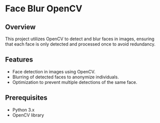 # Face Blur OpenCV

## Overview
This project utilizes OpenCV to detect and blur faces in images, ensuring that each face is only detected and processed once to avoid redundancy.

## Features
- Face detection in images using OpenCV.
- Blurring of detected faces to anonymize individuals.
- Optimization to prevent multiple detections of the same face.

## Prerequisites
- Python 3.x
- OpenCV library


